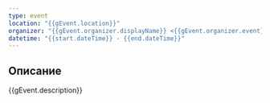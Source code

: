 ```yaml
---
type: event
location: "{{gEvent.location}}"
organizer: "{{gEvent.organizer.displayName}} <{{gEvent.organizer.event}}>""
datetime: "{{start.dateTime}} - {{end.dateTime}}"
---
```


## Описание

{{gEvent.description}}
